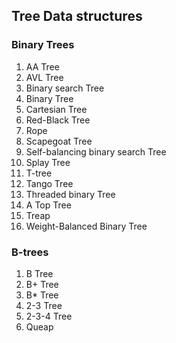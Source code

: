 ## Tree Data structures

### Binary Trees
1. AA Tree
1. AVL Tree
1. Binary search Tree
1. Binary Tree
1. Cartesian Tree
1. Red-Black Tree
1. Rope
1. Scapegoat Tree
1. Self-balancing binary search Tree
1. Splay Tree
1. T-tree
1. Tango Tree
1. Threaded binary Tree
1. A Top Tree
1. Treap
1. Weight-Balanced Binary Tree


### B-trees
1. B Tree
1. B+ Tree
1. B* Tree
1. 2-3 Tree
1. 2-3-4 Tree
1. Queap
